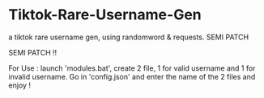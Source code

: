 # Tiktok-Rare-Username-Gen
a tiktok rare username gen, using randomword &amp; requests. SEMI PATCH


SEMI PATCH !!


For Use : launch 'modules.bat', create 2 file, 1 for valid username and 1 for invalid username. Go in 'config.json' and enter the name of the 2 files and enjoy !
